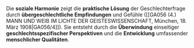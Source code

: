 
Die **soziale Harmonie** zeigt die **praktische Lösung** der Geschlechterfrage durch **übergeschlechtliche Empfindungen** und Gefühle ([[GA056 (4.) MANN UND WEIB IM LICHTE DER GEISTESWISSENSCHAFT, München, 18. März 1908|GA056/4]]). Sie entsteht durch die **Überwindung** einseitiger **geschlechtsspezifischer Perspektiven** und die **Entwicklung** umfassender **menschlicher Qualitäten**.
